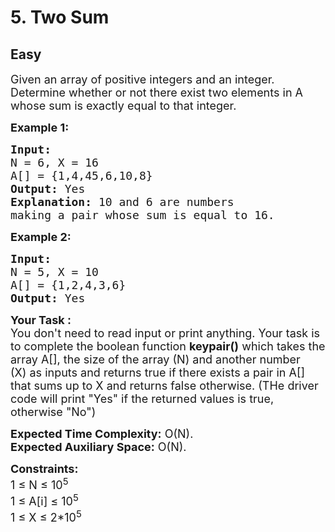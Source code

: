 # 5. Two Sum
## Easy 
<div class="problem-statement">
                <p></p><p><span style="font-size:18px">Given an array of positive integers and an integer. Determine whether or not there exist two elements in A whose sum is exactly equal to that integer.</span></p>

<p><span style="font-size:18px"><strong>Example 1:</strong></span></p>

<pre><span style="font-size:18px"><strong>Input:
</strong>N = 6, X = 16
A[] = {1,4,45,6,10,8}
<strong>Output: </strong>Yes<strong>
Explanation: </strong>10 and 6 are numbers
making a pair whose sum is equal to 16.</span>
</pre>

<p><span style="font-size:18px"><strong>Example 2:</strong></span></p>

<pre><span style="font-size:18px"><strong>Input:
</strong>N = 5, X = 10
A[] = {1,2,4,3,6}
<strong>Output: </strong>Yes</span></pre>

<p><span style="font-size:18px"><strong>Your Task :</strong></span><br>
<span style="font-size:18px">You don't need to read input or print anything. Your task is to complete the boolean function&nbsp;<strong>keypair()</strong>&nbsp;which takes the array A[], the size of the array (N) and another number (X)&nbsp;as inputs and returns true if there exists a pair in A[] that sums up to X and returns false otherwise. (THe driver code will print "Yes" if the returned values is true, otherwise "No")</span></p>

<p><span style="font-size:18px"><strong>Expected Time Complexity:</strong>&nbsp;O(N).<br>
<strong>Expected Auxiliary Space:</strong>&nbsp;O(N).</span></p>

<p><span style="font-size:18px"><strong>Constraints:</strong><br>
1 ≤ N ≤ 10<sup>5</sup><br>
1 ≤ A[i] ≤ 10<sup>5</sup><br>
1 ≤ X&nbsp;≤ 2*10<sup>5</sup></span></p>
 <p></p>
            </div>